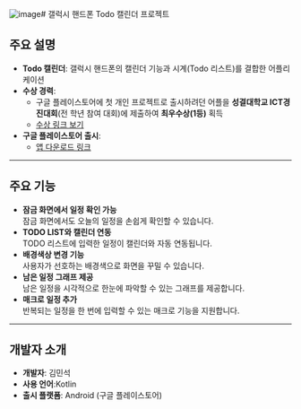 ![image](https://github.com/user-attachments/assets/036818b8-b6bc-4f9a-b6ab-592733ea35fc)# 갤럭시 핸드폰 Todo 캘린더 프로젝트

## 주요 설명
- **Todo 캘린더**: 갤럭시 핸드폰의 캘린더 기능과 시계(Todo 리스트)를 결합한 어플리케이션
- **수상 경력**: 
  - 구글 플레이스토어에 첫 개인 프로젝트로 출시하려던 어플을 **성결대학교 ICT경진대회**(전 학년 참여 대회)에 제출하여 **최우수상(1등)** 획득
  - [수상 링크 보기](https://www.sungkyul.ac.kr/sungkyulice/4167/subview.do?enc=Zm5jdDF8QEB8JTJGYmJzJTJGc3VuZ2t5dWxpY2UlMkYxMzc3JTJGMzY3MDQlMkZhcnRjbFZpZXcuZG8lM0Zpc1ZpZXdNaW5lJTNEZmFsc2UlMjZiYnNDbFNlcSUzRCUyNnNyY2hXcmQlM0QlMjZyZ3NCZ25kZVN0ciUzRCUyNnBhZ2UlM0QxJTI2YmJzT3BlbldyZFNlcSUzRCUyNnJnc0VuZGRlU3RyJTNEJTI2c3JjaENvbHVtbiUzRCUyNnBhc3N3b3JkJTNEJTI2)
- **구글 플레이스토어 출시**: 
  - [앱 다운로드 링크](https://play.google.com/store/apps/details?id=com.minseok.reminderscreen)

---

## 주요 기능
- **잠금 화면에서 일정 확인 가능**  
  잠금 화면에서도 오늘의 일정을 손쉽게 확인할 수 있습니다.
- **TODO LIST와 캘린더 연동**  
  TODO 리스트에 입력한 일정이 캘린더와 자동 연동됩니다.
- **배경색상 변경 기능**  
  사용자가 선호하는 배경색으로 화면을 꾸밀 수 있습니다.
- **남은 일정 그래프 제공**  
  남은 일정을 시각적으로 한눈에 파악할 수 있는 그래프를 제공합니다.
- **매크로 일정 추가**  
  반복되는 일정을 한 번에 입력할 수 있는 매크로 기능을 지원합니다.

---


## 개발자 소개
- **개발자**: 김민석
- **사용 언어**:Kotlin
- **출시 플랫폼**: Android (구글 플레이스토어)
